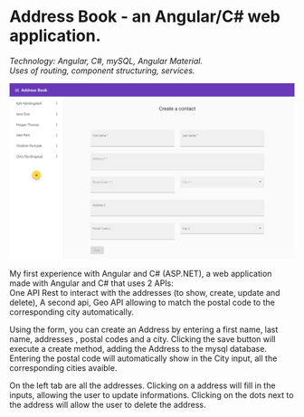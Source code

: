 <h1>Address Book - an Angular/C# web application.</h1>

<i>Technology: Angular, C#, mySQL, Angular Material.</i> <br/>
<i>Uses of routing, component structuring, services.</i>

![alt text](https://github.com/Fjerdingstad/portfolio/blob/main/Angular%20%2B%20C%23/address%20book/addressbook_create.png?raw=true)

My first experience with Angular and C# (ASP.NET), a web application made with Angular and C# that uses 2 APIs: <br/>
One API Rest to interact with the addresses (to show, create, update and delete),
A second api, Geo API allowing to match the postal code to the corresponding city automatically.

Using the form, you can create an Address by entering a first name, last name, addresses , postal codes and a city.
Clicking the save button will execute a create method, adding the Address to the mysql database.
Entering the postal code will automatically show in the City input, all the corresponding cities avaible.

On the left tab are all the addresses. Clicking on a address will fill in the inputs, allowing the user to update informations. Clicking on the dots next to the address will allow the user to delete the address.



